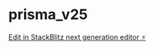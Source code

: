 # prisma_v25

[Edit in StackBlitz next generation editor ⚡️](https://stackblitz.com/~/github.com/cujumbu/prisma_v25)